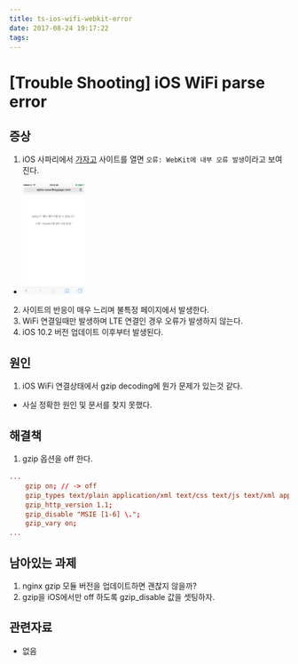 ```yaml
---
title: ts-ios-wifi-webkit-error
date: 2017-08-24 19:17:22
tags:
---
```


# [Trouble Shooting] iOS WiFi parse error

## 증상
1. iOS 사파리에서 [가자고](https://www.thegajago.com) 사이트를 열면 ``오류: WebKit에 내부 오류 발생``이라고 보여진다.
  - <img src="/2017/08/24/ts-ios-wifi-webkit-error/webkit-error.png" style="height:200px;" />
2. 사이트의 반응이 매우 느리며 불특정 페이지에서 발생한다.
3. WiFi 연결일때만 발생하며 LTE 연결인 경우 오류가 발생하지 않는다.
4. iOS 10.2 버전 업데이트 이후부터 발생된다.


## 원인
1. iOS WiFi 연결상태에서 gzip decoding에 뭔가 문제가 있는것 같다.
  - 사실 정확한 원인 및 문서를 찾지 못했다.


## 해결책
1. gzip 옵션을 off 한다.
```conf
...
    gzip on; // -> off
    gzip_types text/plain application/xml text/css text/js text/xml application/x-javascript text/javascript application/json appplication/xml+rss;
    gzip_http_version 1.1;
    gzip_disable "MSIE [1-6] \.";
    gzip_vary on;
...
```


## 남아있는 과제
1. nginx gzip 모듈 버전을 업데이트하면 괜찮지 않을까?
2. gzip을 iOS에서만 off 하도록 gzip_disable 값을 셋팅하자.

## 관련자료
- 없음